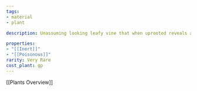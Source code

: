 ```yaml
---
tags:
- material
- plant

description: Unassuming looking leafy vine that when uprooted reveals a large, red root. With certain reagents it can be a powerful antitoxin, but by itself is very dangerous.

properties:
- "[[Inert]]"
- "[[Poisonous]]"
rarity: Very Rare
cost_plant: gp
---
```

[[Plants Overview]]